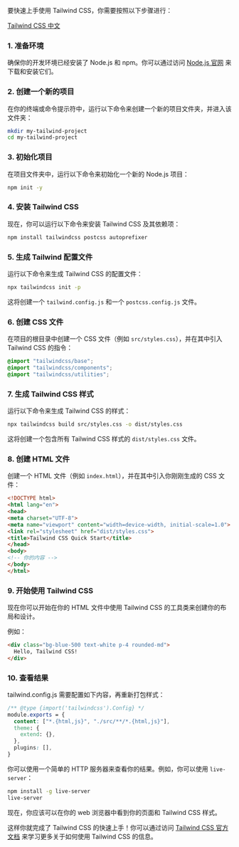 
要快速上手使用 Tailwind CSS，你需要按照以下步骤进行：

[Tailwind CSS 中文](https://www.tailwindcss.cn/)  

### 1. 准备环境

确保你的开发环境已经安装了 Node.js 和 npm。你可以通过访问 [Node.js 官网](https://nodejs.org/) 来下载和安装它们。

### 2. 创建一个新的项目

在你的终端或命令提示符中，运行以下命令来创建一个新的项目文件夹，并进入该文件夹：

```sh
mkdir my-tailwind-project
cd my-tailwind-project
```

### 3. 初始化项目

在项目文件夹中，运行以下命令来初始化一个新的 Node.js 项目：

```sh
npm init -y
```

### 4. 安装 Tailwind CSS

现在，你可以运行以下命令来安装 Tailwind CSS 及其依赖项：

```sh
npm install tailwindcss postcss autoprefixer
```

### 5. 生成 Tailwind 配置文件

运行以下命令来生成 Tailwind CSS 的配置文件：

```sh
npx tailwindcss init -p
```

这将创建一个 `tailwind.config.js` 和一个 `postcss.config.js` 文件。

### 6. 创建 CSS 文件

在项目的根目录中创建一个 CSS 文件（例如 `src/styles.css`），并在其中引入 Tailwind CSS 的指令：

```css
@import "tailwindcss/base";
@import "tailwindcss/components";
@import "tailwindcss/utilities";
```

### 7. 生成 Tailwind CSS 样式

运行以下命令来生成 Tailwind CSS 的样式：

```sh
npx tailwindcss build src/styles.css -o dist/styles.css
```

这将创建一个包含所有 Tailwind CSS 样式的 `dist/styles.css` 文件。

### 8. 创建 HTML 文件

创建一个 HTML 文件（例如 `index.html`），并在其中引入你刚刚生成的 CSS 文件：

```html
<!DOCTYPE html>
<html lang="en">
<head>
<meta charset="UTF-8">
<meta name="viewport" content="width=device-width, initial-scale=1.0">
<link rel="stylesheet" href="dist/styles.css">
<title>Tailwind CSS Quick Start</title>
</head>
<body>
<!-- 你的内容 -->
</body>
</html>
```

### 9. 开始使用 Tailwind CSS

现在你可以开始在你的 HTML 文件中使用 Tailwind CSS 的工具类来创建你的布局和设计。

例如：

```html
<div class="bg-blue-500 text-white p-4 rounded-md">
  Hello, Tailwind CSS!
</div>
```

### 10. 查看结果

tailwind.config.js 需要配置如下内容，再重新打包样式：
```css
/** @type {import('tailwindcss').Config} */
module.exports = {
  content: ["*.{html,js}", "./src/**/*.{html,js}"],
  theme: {
    extend: {},
  },
  plugins: [],
}
```

你可以使用一个简单的 HTTP 服务器来查看你的结果。例如，你可以使用 `live-server`：

```sh
npm install -g live-server
live-server
```

现在，你应该可以在你的 web 浏览器中看到你的页面和 Tailwind CSS 样式。

这样你就完成了 Tailwind CSS 的快速上手！你可以通过访问 [Tailwind CSS 官方文档](https://tailwindcss.com/docs) 来学习更多关于如何使用 Tailwind CSS 的信息。
